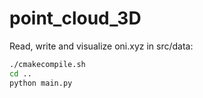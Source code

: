 # point_cloud_3D

Read, write and visualize oni.xyz in src/data:
```bash
./cmakecompile.sh
cd ..
python main.py
```
